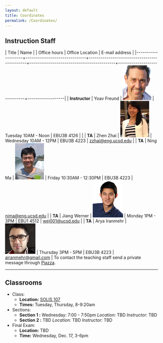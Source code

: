 ```yaml
---
layout: default
title: Coordinates
permalink: /Coordinates/
---
```


## Instruction Staff ##

| Title              | Name                          |                                              | Office hours                               | Office Location              | E-mail address    |
|--------------------+-------------------------------+----------------------------------------------+--------------------------------------------+------------------------------+-------------------|
| **Instructor**          | Yoav Freund		         | ![](/images/2010yoav2.png)              | Tuesday 10AM - Noon              | EBU3B 4126     |                   |
| **TA**  | Zhen Zhai     		     | ![](/images/Janet.jpg)                  | Wednesday 10AM - 12PM             | EBU3B 4223          | zzhai@eng.ucsd.edu    |
| **TA**  | Ning Ma 			     | ![](/images/Ning.jpg)                   | Friday 10:30AM - 12:30PM         | EBU3B 4223          | nima@eng.ucsd.edu |
| **TA**  | Jiang Werner 			 | ![](/images/Werner.jpg)                   | Monday 1PM - 3PM         | EBU1 4512          | wej001@ucsd.edu |
| **TA**  | Arya Iranmehr 			 | ![](/images/Arya.jpg)                   | Thursday 3PM - 5PM       | EBU3B 4223          | airanmehr@gmail.com |
To contact the teaching staff send a private message through [Piazza](https://piazza.com/ucsd/fall2014/cse103/).

-------------------
## Classrooms ##

* Class:
	* **Location:** [SOLIS 107](/images/MapSolis.png) 
	* **Times:** Tuesday, Thursday, 8-9:20am
* Sections:
	* **Section 1 :** Wednesday: 7:00 - 7:50pm *Location:* TBD
        *Instructor:* TBD
	* **Section 2 :** TBD *Location:* TBD
        *Instructor:* TBD
* Final Exam:
	* **Location:** TBD
	* **Time:** Wednesday, Dec. 17, 3-6pm
